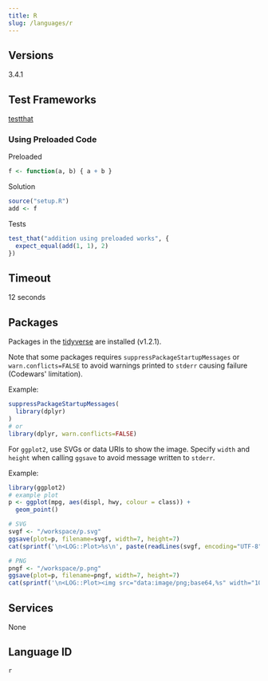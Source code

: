 ```yaml
---
title: R
slug: /languages/r
---
```



## Versions
3.4.1

## Test Frameworks
[testthat](https://github.com/hadley/testthat)

### Using Preloaded Code

Preloaded
```r
f <- function(a, b) { a + b }
```

Solution
```r
source("setup.R")
add <- f
```

Tests
```r
test_that("addition using preloaded works", {
  expect_equal(add(1, 1), 2)
})
```

## Timeout

12 seconds

## Packages

Packages in the [tidyverse](https://www.tidyverse.org/) are installed (v1.2.1).

Note that some packages requires `suppressPackageStartupMessages` or `warn.conflicts=FALSE` to avoid warnings printed to `stderr` causing failure (Codewars' limitation).

Example:
```r
suppressPackageStartupMessages(
  library(dplyr)
)
# or
library(dplyr, warn.conflicts=FALSE)
```

For `ggplot2`, use SVGs or data URIs to show the image. Specify `width` and `height` when calling `ggsave` to avoid message written to `stderr`.

Example:
```r
library(ggplot2)
# example plot
p <- ggplot(mpg, aes(displ, hwy, colour = class)) + 
  geom_point()

# SVG
svgf <- "/workspace/p.svg"
ggsave(plot=p, filename=svgf, width=7, height=7)
cat(sprintf('\n<LOG::Plot>%s\n', paste(readLines(svgf, encoding="UTF-8"), collapse="")))

# PNG
pngf <- "/workspace/p.png"
ggsave(plot=p, filename=pngf, width=7, height=7)
cat(sprintf('\n<LOG::Plot><img src="data:image/png;base64,%s" width="100%%">\n', base64enc::base64encode(pngf)))
```

## Services

None

## Language ID

`r`
